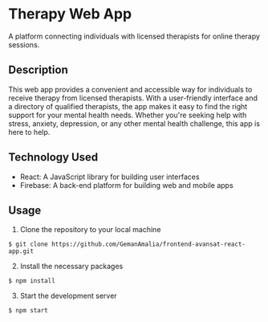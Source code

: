 # Therapy Web App
A platform connecting individuals with licensed therapists for online therapy sessions.



## Description

This web app provides a convenient and accessible way for individuals to receive therapy from licensed therapists. With a user-friendly interface and a directory of qualified therapists, the app makes it easy to find the right support for your mental health needs. Whether you're seeking help with stress, anxiety, depression, or any other mental health challenge, this app is here to help.

## Technology Used
 
* React: A JavaScript library for building user interfaces
* Firebase: A back-end platform for building web and mobile apps


## Usage


1. Clone the repository to your local machine

```
$ git clone https://github.com/GemanAmalia/frontend-avansat-react-app.git
```

2. Install the necessary packages

```
$ npm install
```

3. Start the development server

```
$ npm start
```
